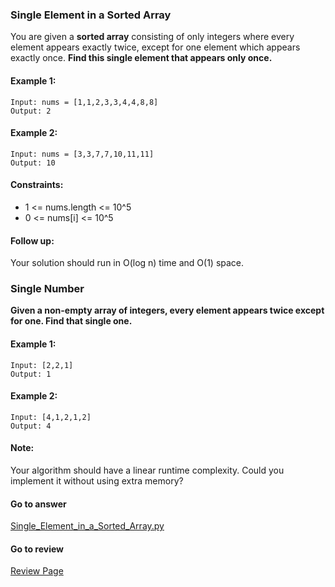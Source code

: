 ### Single Element in a Sorted Array

You are given a **sorted array** consisting of only integers where every element appears exactly twice, except for one element which appears exactly once. **Find this single element that appears only once.**

#### Example 1:

```
Input: nums = [1,1,2,3,3,4,4,8,8]
Output: 2
```

#### Example 2:

```
Input: nums = [3,3,7,7,10,11,11]
Output: 10
``` 

#### Constraints:

* 1 <= nums.length <= 10^5
* 0 <= nums[i] <= 10^5

#### Follow up:

Your solution should run in O(log n) time and O(1) space.

### Single Number 

**Given a non-empty array of integers, every element appears twice except for one. Find that single one.**

#### Example 1:

```
Input: [2,2,1]
Output: 1
```

#### Example 2:

```
Input: [4,1,2,1,2]
Output: 4
```

#### Note:

Your algorithm should have a linear runtime complexity. Could you implement it without using extra memory?

####  Go to answer

[Single_Element_in_a_Sorted_Array.py](https://github.com/Kelv1nYu/LeetCode_Practices/blob/master/Code/Single_Element_in_a_Sorted_Array.py)

#### Go to review

[Review Page](https://github.com/Kelv1nYu/LeetCode_Practices/blob/master/Review/Python3/Single_Element_in_a_Sorted_Array.md)
